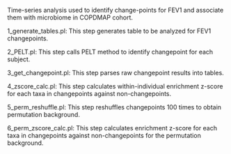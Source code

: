 Time-series analysis used to identify change-points for FEV1 and associate them with microbiome in COPDMAP cohort.

1_generate_tables.pl: This step generates table to be analyzed for FEV1 changepoints.

2_PELT.pl: This step calls PELT method to identify changepoint for each subject.

3_get_changepoint.pl: This step parses raw changepoint results into tables.

4_zscore_calc.pl: This step calculates within-individual enrichment z-score for each taxa in changepoints against non-changepoints.

5_perm_reshuffle.pl: This step reshuffles changepoints 100 times to obtain permutation background.

6_perm_zscore_calc.pl: This step calculates enrichment z-score for each taxa in changepoints against non-changepoints for the permutation background.
